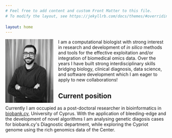 ```yaml
---
# Feel free to add content and custom Front Matter to this file.
# To modify the layout, see https://jekyllrb.com/docs/themes/#overriding-theme-defaults

layout: home
---
```


<img src="/images/home/photo_20250102.jpg" alt="Alt text" style="float: left; margin-right: 15px; width: 150px; height: 200px"/>

I am a computational biologist with strong interest in research and development of _in silico_ methods and tools for the effective exploitation and/or integration of biomedical omics data. Over the years I have built strong interdisciplinary skills bridging biology, clinical diagnosis, data science, and software development which I am eager to apply to new collaborations!

<!-- <div style="clear: both;"></div> -->
<!-- <br> -->

## Current position

Currently I am occupied as a post-doctoral researcher in bioinformatics in [biobank.cy](https://biobank.cy/), University of Cyprus. With the application of bleeding-edge and the development of novel algorithms I am analysing genetic diagosis cases for biobank.cy's Diagnostic department, while exploring the Cypriot genome using the rich genomics data of the Center.
